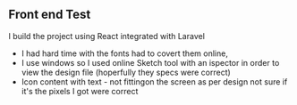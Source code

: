 ## Front end Test

I build the project using React integrated with Laravel 

- I had hard time with the fonts had to covert them online, 
- I use windows so I used online Sketch tool with an ispector in order to view the design file (hoperfully they specs were correct)
- Icon content with text - not fittingon the screen as per design not sure if it's the pixels I got were correct 